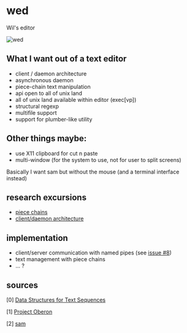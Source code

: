 # wed
Wil's editor

![wed](https://cloud.githubusercontent.com/assets/8480417/10098414/0b5902ee-6379-11e5-9c3d-29a1c5acc428.png)

## What I want out of a text editor
- client / daemon architecture
- asynchronous daemon
- piece-chain text manipulation
- api open to all of unix land
- all of unix land available within editor (exec[vp])
- structural regexp
- multifile support
- support for plumber-like utility

## Other things maybe:
- use X11 clipboard for cut n paste
- multi-window (for the system to use, not for user to split screens)

Basically I want sam but without the mouse (and a terminal interface instead)

## research excursions

- [piece chains](https://github.com/filwisher/pisschin)
- [client/daemon architecture](https://github.com/filwisher/lurker)

## implementation
- client/server communication with named pipes (see [issue #8](https://github.com/FilWisher/wed/issues/8))
- text management with piece chains
- ... ?

## sources
[0] [Data Structures for Text Sequences](https://www.cs.unm.edu/~crowley/papers/sds.pdf)

[1] [Project Oberon](https://www.inf.ethz.ch/personal/wirth/ProjectOberon/PO.System.pdf)

[2] [sam](http://doc.cat-v.org/plan_9/4th_edition/papers/sam/)
